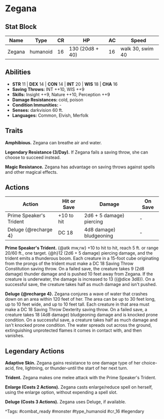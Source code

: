 # Zegana

## Stat Block

| Name | Type | CR | HP | AC | Speed |
|------|------|----|----|----|-------|
| Zegana | humanoid | 16 | 130 (20d8 + 40) | 16 | walk 30, swim 40 |

## Abilities

- **STR** 11 | **DEX** 14 | **CON** 14 | **INT** 20 | **WIS** 18 | **CHA** 16
- **Saving Throws:** INT ++10, WIS ++9  
- **Skills:** Insight ++9, Nature ++10, Perception ++9  
- **Damage Resistances:** cold, poison  
- **Condition Immunities:** -  
- **Senses:** darkvision 60 ft.  
- **Languages:** Common, Elvish, Merfolk

## Traits

**Amphibious.** Zegana can breathe air and water.

**Legendary Resistance (3/Day).** If Zegana fails a saving throw, she can choose to succeed instead.

**Magic Resistance.** Zegana has advantage on saving throws against spells and other magical effects.


## Actions

| Action | Hit or Save | Damage | On Save |
|--------|--------------|--------|----------|
| Prime Speaker's Trident | +10 to hit | 2d6 + 5 damage) piercing | - |
| Deluge {@recharge 4} | DC 18 | 4d8 damage) bludgeoning | - |

**Prime Speaker's Trident.** {@atk mw,rw} +10 to hit to hit, reach 5 ft. or range 20/60 ft., one target. {@h}12 (2d6 + 5 damage) piercing damage, and the trident emits a thunderous boom. Each creature in a 15-foot cube originating from the prongs of the trident must make a DC 18 Saving Throw Constitution saving throw. On a failed save, the creature takes 9 (2d8 damage) thunder damage and is pushed 10 feet away from Zegana. If the creature is underwater, the damage is increased to 13 ({@dice 3d8}). On a successful save, the creature takes half as much damage and isn't pushed.

**Deluge {@recharge 4}.** Zegana conjures a wave of water that crashes down on an area within 120 feet of her. The area can be up to 30 feet long, up to 10 feet wide, and up to 10 feet tall. Each creature in that area must make a DC 18 Saving Throw Dexterity saving throw. On a failed save, a creature takes 18 (4d8 damage) bludgeoning damage and is knocked prone condition. On a successful save, a creature takes half as much damage and isn't knocked prone condition. The water spreads out across the ground, extinguishing unprotected flames it comes in contact with, and then vanishes.

## Legendary Actions

**Adaptive Skin.** Zegana gains resistance to one damage type of her choice-acid, fire, lightning, or thunder-until the start of her next turn.

**Trident.** Zegana makes one melee attack with the Prime Speaker's Trident.

**Enlarge (Costs 2 Actions).** Zegana casts enlarge/reduce spell on herself, using the enlarge option, without expending a spell slot.

**Deluge (Costs 3 Actions).** Zegana uses Deluge, if available.



^Tags: #combat_ready #monster #type_humanoid #cr_16 #legendary